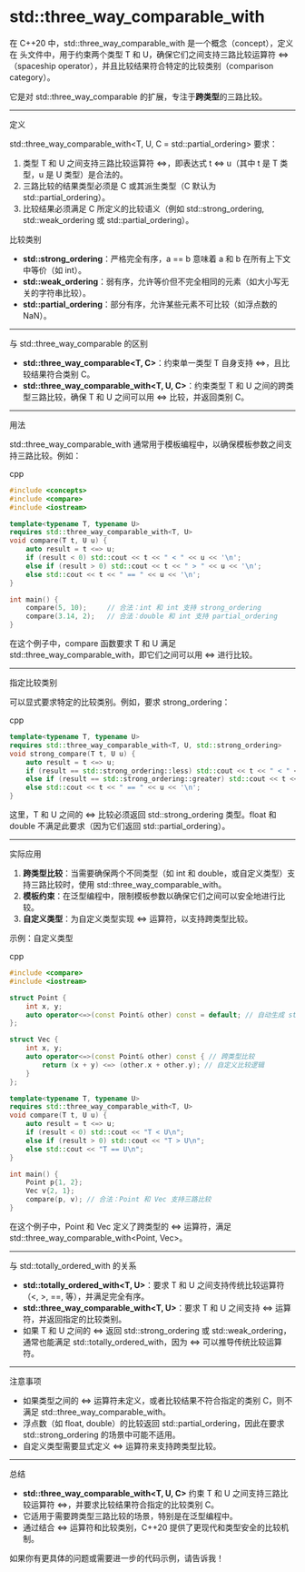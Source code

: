 # std::three_way_comparable_with

在 C++20 中，std::three_way_comparable_with 是一个概念（concept），定义在 <concepts> 头文件中，用于约束两个类型 T 和 U，确保它们之间支持三路比较运算符 <=>（spaceship operator），并且比较结果符合特定的比较类别（comparison category）。

它是对 std::three_way_comparable 的扩展，专注于**跨类型**的三路比较。

------

定义

std::three_way_comparable_with<T, U, C = std::partial_ordering> 要求：

1. 类型 T 和 U 之间支持三路比较运算符 <=>，即表达式 t <=> u（其中 t 是 T 类型，u 是 U 类型）是合法的。
2. 三路比较的结果类型必须是 C 或其派生类型（C 默认为 std::partial_ordering）。
3. 比较结果必须满足 C 所定义的比较语义（例如 std::strong_ordering, std::weak_ordering 或 std::partial_ordering）。

比较类别

- **std::strong_ordering**：严格完全有序，a == b 意味着 a 和 b 在所有上下文中等价（如 int）。
- **std::weak_ordering**：弱有序，允许等价但不完全相同的元素（如大小写无关的字符串比较）。
- **std::partial_ordering**：部分有序，允许某些元素不可比较（如浮点数的 NaN）。

------

与 std::three_way_comparable 的区别

- **std::three_way_comparable<T, C>**：约束单一类型 T 自身支持 <=>，且比较结果符合类别 C。
- **std::three_way_comparable_with<T, U, C>**：约束类型 T 和 U 之间的跨类型三路比较，确保 T 和 U 之间可以用 <=> 比较，并返回类别 C。

------

用法

std::three_way_comparable_with 通常用于模板编程中，以确保模板参数之间支持三路比较。例如：

cpp

```cpp
#include <concepts>
#include <compare>
#include <iostream>

template<typename T, typename U>
requires std::three_way_comparable_with<T, U>
void compare(T t, U u) {
    auto result = t <=> u;
    if (result < 0) std::cout << t << " < " << u << '\n';
    else if (result > 0) std::cout << t << " > " << u << '\n';
    else std::cout << t << " == " << u << '\n';
}

int main() {
    compare(5, 10);     // 合法：int 和 int 支持 strong_ordering
    compare(3.14, 2);   // 合法：double 和 int 支持 partial_ordering
}
```

在这个例子中，compare 函数要求 T 和 U 满足 std::three_way_comparable_with，即它们之间可以用 <=> 进行比较。

------

指定比较类别

可以显式要求特定的比较类别。例如，要求 strong_ordering：

cpp

```cpp
template<typename T, typename U>
requires std::three_way_comparable_with<T, U, std::strong_ordering>
void strong_compare(T t, U u) {
    auto result = t <=> u;
    if (result == std::strong_ordering::less) std::cout << t << " < " << u << '\n';
    else if (result == std::strong_ordering::greater) std::cout << t << " > " << u << '\n';
    else std::cout << t << " == " << u << '\n';
}
```

这里，T 和 U 之间的 <=> 比较必须返回 std::strong_ordering 类型。float 和 double 不满足此要求（因为它们返回 std::partial_ordering）。

------

实际应用

1. **跨类型比较**：当需要确保两个不同类型（如 int 和 double，或自定义类型）支持三路比较时，使用 std::three_way_comparable_with。
2. **模板约束**：在泛型编程中，限制模板参数以确保它们之间可以安全地进行比较。
3. **自定义类型**：为自定义类型实现 <=> 运算符，以支持跨类型比较。

示例：自定义类型

cpp

```cpp
#include <compare>
#include <iostream>

struct Point {
    int x, y;
    auto operator<=>(const Point& other) const = default; // 自动生成 strong_ordering
};

struct Vec {
    int x, y;
    auto operator<=>(const Point& other) const { // 跨类型比较
        return (x + y) <=> (other.x + other.y); // 自定义比较逻辑
    }
};

template<typename T, typename U>
requires std::three_way_comparable_with<T, U>
void compare(T t, U u) {
    auto result = t <=> u;
    if (result < 0) std::cout << "T < U\n";
    else if (result > 0) std::cout << "T > U\n";
    else std::cout << "T == U\n";
}

int main() {
    Point p{1, 2};
    Vec v{2, 1};
    compare(p, v); // 合法：Point 和 Vec 支持三路比较
}
```

在这个例子中，Point 和 Vec 定义了跨类型的 <=> 运算符，满足 std::three_way_comparable_with<Point, Vec>。

------

与 std::totally_ordered_with 的关系

- **std::totally_ordered_with<T, U>**：要求 T 和 U 之间支持传统比较运算符（<, >, ==, 等），并满足完全有序。
- **std::three_way_comparable_with<T, U>**：要求 T 和 U 之间支持 <=> 运算符，并返回指定的比较类别。
- 如果 T 和 U 之间的 <=> 返回 std::strong_ordering 或 std::weak_ordering，通常也能满足 std::totally_ordered_with，因为 <=> 可以推导传统比较运算符。

------

注意事项

- 如果类型之间的 <=> 运算符未定义，或者比较结果不符合指定的类别 C，则不满足 std::three_way_comparable_with。
- 浮点数（如 float, double）的比较返回 std::partial_ordering，因此在要求 std::strong_ordering 的场景中可能不适用。
- 自定义类型需要显式定义 <=> 运算符来支持跨类型比较。

------

总结

- **std::three_way_comparable_with<T, U, C>** 约束 T 和 U 之间支持三路比较运算符 <=>，并要求比较结果符合指定的比较类别 C。
- 它适用于需要跨类型三路比较的场景，特别是在泛型编程中。
- 通过结合 <=> 运算符和比较类别，C++20 提供了更现代和类型安全的比较机制。

如果你有更具体的问题或需要进一步的代码示例，请告诉我！